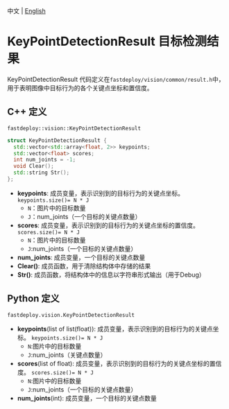 中文 | [English](keypointdetection_result.md)
# KeyPointDetectionResult 目标检测结果

KeyPointDetectionResult 代码定义在`fastdeploy/vision/common/result.h`中，用于表明图像中目标行为的各个关键点坐标和置信度。

## C++ 定义

`fastdeploy::vision::KeyPointDetectionResult`

```c++
struct KeyPointDetectionResult {
  std::vector<std::array<float, 2>> keypoints;
  std::vector<float> scores;
  int num_joints = -1;
  void Clear();
  std::string Str();
};
```

- **keypoints**: 成员变量，表示识别到的目标行为的关键点坐标。
  `keypoints.size()= N * J`
    - `N`：图片中的目标数量
    - `J`：num_joints（一个目标的关键点数量）
- **scores**: 成员变量，表示识别到的目标行为的关键点坐标的置信度。
  `scores.size()= N * J`
    - `N`：图片中的目标数量
    - `J`:num_joints（一个目标的关键点数量）
- **num_joints**: 成员变量，一个目标的关键点数量
- **Clear()**: 成员函数，用于清除结构体中存储的结果
- **Str()**: 成员函数，将结构体中的信息以字符串形式输出（用于Debug）

## Python 定义

`fastdeploy.vision.KeyPointDetectionResult`

- **keypoints**(list of list(float)): 成员变量，表示识别到的目标行为的关键点坐标。
  `keypoints.size()= N * J`
  - `N`:图片中的目标数量
  - `J`:num_joints（关键点数量）
- **scores**(list of float): 成员变量，表示识别到的目标行为的关键点坐标的置信度。
  `scores.size()= N * J`
  - `N`:图片中的目标数量
  - `J`:num_joints（一个目标的关键点数量）
- **num_joints**(int): 成员变量，一个目标的关键点数量

